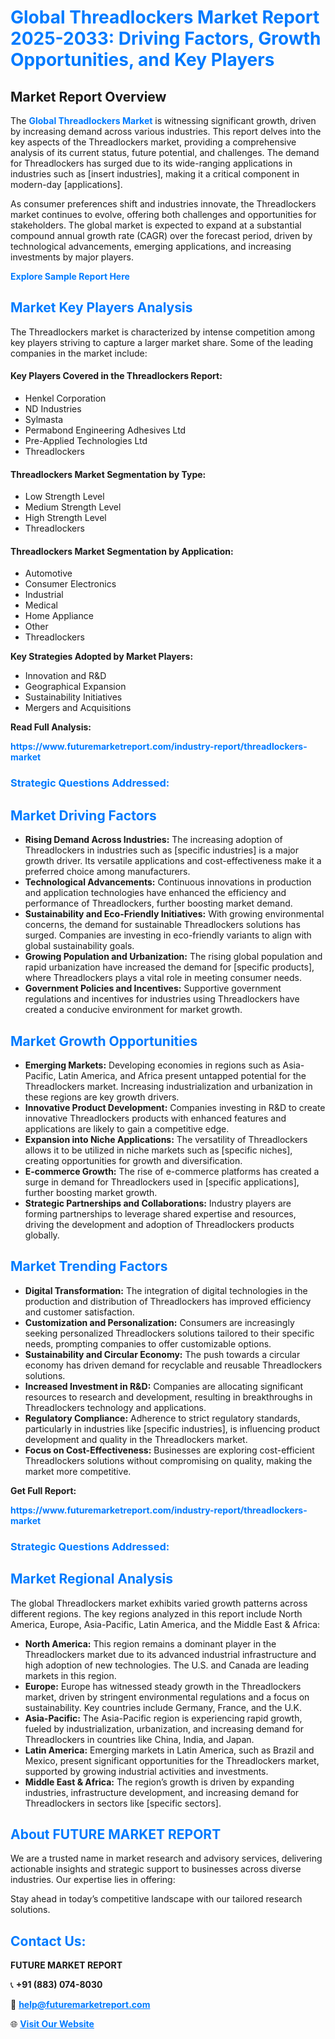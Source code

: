 <h1 style="color: #007BFF;">Global Threadlockers Market Report 2025-2033: Driving Factors, Growth Opportunities, and Key Players</h1>

<section id="overview">
<h2>Market Report Overview</h2>
<p>The <a href="https://www.futuremarketreport.com/industry-report/threadlockers-market" style="color: #007BFF; text-decoration: none;"><strong>Global Threadlockers Market</strong></a> is witnessing significant growth, driven by increasing demand across various industries. This report delves into the key aspects of the Threadlockers market, providing a comprehensive analysis of its current status, future potential, and challenges. The demand for Threadlockers has surged due to its wide-ranging applications in industries such as [insert industries], making it a critical component in modern-day [applications].</p>
<p>As consumer preferences shift and industries innovate, the Threadlockers market continues to evolve, offering both challenges and opportunities for stakeholders. The global market is expected to expand at a substantial compound annual growth rate (CAGR) over the forecast period, driven by technological advancements, emerging applications, and increasing investments by major players.</p>
</section>

<section id="overview">
<p><a href="https://www.futuremarketreport.com/request-sample/reportId=98803" style="color: #007BFF; text-decoration: none;"><strong>Explore Sample Report Here</strong></a></p>
</section>

<section id="key-players">
<h2 style="color: #007BFF;">Market Key Players Analysis</h2>
<p>The Threadlockers market is characterized by intense competition among key players striving to capture a larger market share. Some of the leading companies in the market include:</p>
<h4>Key Players Covered in the Threadlockers Report:</h4>
<ul><li>Henkel Corporation</li><li>ND Industries</li><li>Sylmasta</li><li>Permabond Engineering Adhesives Ltd</li><li>Pre-Applied Technologies Ltd</li><li>Threadlockers</li></ul>
<h4>Threadlockers Market Segmentation by Type:</h4>
<ul><li>Low Strength Level</li><li>Medium Strength Level</li><li>High Strength Level</li><li>Threadlockers</li></ul>

<h4>Threadlockers Market Segmentation by Application:</h4>
<ul><li>Automotive</li><li>Consumer Electronics</li><li>Industrial</li><li>Medical</li><li>Home Appliance</li><li>Other</li><li>Threadlockers</li></ul>
<p><strong>Key Strategies Adopted by Market Players:</strong></p>
<ul>
<li>Innovation and R&D</li>
<li>Geographical Expansion</li>
<li>Sustainability Initiatives</li>
<li>Mergers and Acquisitions</li>
</ul>
</section>

<section>
<p><strong>Read Full Analysis: </strong></p><a href="https://www.futuremarketreport.com/industry-report/threadlockers-market" style="color: #007BFF; text-decoration: none;"><strong>https://www.futuremarketreport.com/industry-report/threadlockers-market</strong></a>
<h3 style="color: #007BFF;">Strategic Questions Addressed:</h3>
</section>

<section id="driving-factors">
<h2 style="color: #007BFF;">Market Driving Factors</h2>
<ul>
<li><strong>Rising Demand Across Industries:</strong> The increasing adoption of Threadlockers in industries such as [specific industries] is a major growth driver. Its versatile applications and cost-effectiveness make it a preferred choice among manufacturers.</li>
<li><strong>Technological Advancements:</strong> Continuous innovations in production and application technologies have enhanced the efficiency and performance of Threadlockers, further boosting market demand.</li>
<li><strong>Sustainability and Eco-Friendly Initiatives:</strong> With growing environmental concerns, the demand for sustainable Threadlockers solutions has surged. Companies are investing in eco-friendly variants to align with global sustainability goals.</li>
<li><strong>Growing Population and Urbanization:</strong> The rising global population and rapid urbanization have increased the demand for [specific products], where Threadlockers plays a vital role in meeting consumer needs.</li>
<li><strong>Government Policies and Incentives:</strong> Supportive government regulations and incentives for industries using Threadlockers have created a conducive environment for market growth.</li>
</ul>
</section>

<section id="growth-opportunities">
<h2 style="color: #007BFF;">Market Growth Opportunities</h2>
<ul>
<li><strong>Emerging Markets:</strong> Developing economies in regions such as Asia-Pacific, Latin America, and Africa present untapped potential for the Threadlockers market. Increasing industrialization and urbanization in these regions are key growth drivers.</li>
<li><strong>Innovative Product Development:</strong> Companies investing in R&D to create innovative Threadlockers products with enhanced features and applications are likely to gain a competitive edge.</li>
<li><strong>Expansion into Niche Applications:</strong> The versatility of Threadlockers allows it to be utilized in niche markets such as [specific niches], creating opportunities for growth and diversification.</li>
<li><strong>E-commerce Growth:</strong> The rise of e-commerce platforms has created a surge in demand for Threadlockers used in [specific applications], further boosting market growth.</li>
<li><strong>Strategic Partnerships and Collaborations:</strong> Industry players are forming partnerships to leverage shared expertise and resources, driving the development and adoption of Threadlockers products globally.</li>
</ul>
</section>

<section id="trending-factors">
<h2 style="color: #007BFF;">Market Trending Factors</h2>
<ul>
<li><strong>Digital Transformation:</strong> The integration of digital technologies in the production and distribution of Threadlockers has improved efficiency and customer satisfaction.</li>
<li><strong>Customization and Personalization:</strong> Consumers are increasingly seeking personalized Threadlockers solutions tailored to their specific needs, prompting companies to offer customizable options.</li>
<li><strong>Sustainability and Circular Economy:</strong> The push towards a circular economy has driven demand for recyclable and reusable Threadlockers solutions.</li>
<li><strong>Increased Investment in R&D:</strong> Companies are allocating significant resources to research and development, resulting in breakthroughs in Threadlockers technology and applications.</li>
<li><strong>Regulatory Compliance:</strong> Adherence to strict regulatory standards, particularly in industries like [specific industries], is influencing product development and quality in the Threadlockers market.</li>
<li><strong>Focus on Cost-Effectiveness:</strong> Businesses are exploring cost-efficient Threadlockers solutions without compromising on quality, making the market more competitive.</li>
</ul>
</section>

<section>
<p><strong>Get Full Report: </strong></p><a href="https://www.futuremarketreport.com/industry-report/threadlockers-market" style="color: #007BFF; text-decoration: none;"><strong>https://www.futuremarketreport.com/industry-report/threadlockers-market</strong></a>
<h3 style="color: #007BFF;">Strategic Questions Addressed:</h3>
</section>


<section id="regional-analysis">
<h2 style="color: #007BFF;">Market Regional Analysis</h2>
<p>The global Threadlockers market exhibits varied growth patterns across different regions. The key regions analyzed in this report include North America, Europe, Asia-Pacific, Latin America, and the Middle East & Africa:</p>
<ul>
<li><strong>North America:</strong> This region remains a dominant player in the Threadlockers market due to its advanced industrial infrastructure and high adoption of new technologies. The U.S. and Canada are leading markets in this region.</li>
<li><strong>Europe:</strong> Europe has witnessed steady growth in the Threadlockers market, driven by stringent environmental regulations and a focus on sustainability. Key countries include Germany, France, and the U.K.</li>
<li><strong>Asia-Pacific:</strong> The Asia-Pacific region is experiencing rapid growth, fueled by industrialization, urbanization, and increasing demand for Threadlockers in countries like China, India, and Japan.</li>
<li><strong>Latin America:</strong> Emerging markets in Latin America, such as Brazil and Mexico, present significant opportunities for the Threadlockers market, supported by growing industrial activities and investments.</li>
<li><strong>Middle East & Africa:</strong> The region’s growth is driven by expanding industries, infrastructure development, and increasing demand for Threadlockers in sectors like [specific sectors].</li>
</ul>
</section>

<footer>
<h2 style="color: #007BFF;">About FUTURE MARKET REPORT</h2>
<p>We are a trusted name in market research and advisory services, delivering actionable insights and strategic support to businesses across diverse industries. Our expertise lies in offering:</p>

<p>Stay ahead in today’s competitive landscape with our tailored research solutions.</p>

<h2 style="color: #007BFF;">Contact Us:</h2>
<p><strong>FUTURE MARKET REPORT</strong></p>
<p>📞 <strong>+91 (883) 074-8030</strong></p>
<p>📧 <strong><a href="mailto:help@futuremarketreport.com" style="color: #007BFF;">help@futuremarketreport.com</a></strong></p>
<p>🌐 <strong><a href="https://www.futuremarketreport.com/" style="color: #007BFF;">Visit Our Website</a></strong></p>
</footer>